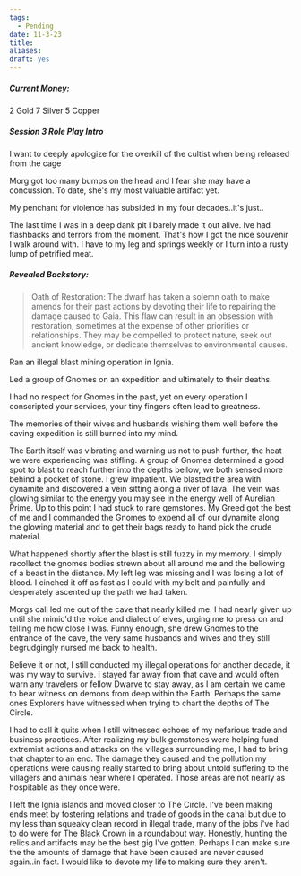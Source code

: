 ```yaml
---
tags:
  - Pending
date: 11-3-23
title: 
aliases: 
draft: yes
---
```

##### Current Money:
2 Gold
7 Silver
5 Copper

##### Session 3 Role Play Intro

I want to deeply apologize for the overkill of the cultist when being released from the cage


Morg got too many bumps on the head and I fear she may have a concussion. To date, she's my most valuable artifact yet.

My penchant for violence has subsided in my four decades..it's just..

The last time I was in a deep dank pit I barely made it out alive. Ive had flashbacks and terrors from the moment. That's how I got the nice souvenir I walk around with. I have to my leg and springs weekly or I turn into a rusty lump of petrified meat.


##### Revealed Backstory:
> Oath of Restoration: The dwarf has taken a solemn oath to make amends for their past actions by devoting their life to repairing the damage caused to Gaia. This flaw can result in an obsession with restoration, sometimes at the expense of other priorities or relationships. They may be compelled to protect nature, seek out ancient knowledge, or dedicate themselves to environmental causes.

Ran an illegal blast mining operation in Ignia.

Led a group of Gnomes on an expedition and ultimately to their deaths.

I had no respect for Gnomes in the past, yet on every operation I conscripted your services, your tiny fingers often lead to greatness. 

The memories of their wives and husbands wishing them well before the caving expedition is still burned into my mind. 

The Earth itself was vibrating and warning us not to push further, the heat we were experiencing was stifling. A group of Gnomes determined a good spot to blast to reach further into the depths bellow, we both sensed more behind a pocket of stone. I grew impatient. We blasted the area with dynamite and discovered a vein sitting along a river of lava. The vein was glowing similar to the energy you may see in the energy well of Aurelian Prime. Up to this point I had stuck to rare gemstones. My Greed got the best of me and I commanded the Gnomes to expend all of our dynamite along the glowing material and to get their bags ready to hand pick the crude material. 

What happened shortly after the blast is still fuzzy in my memory. I simply recollect the gnomes bodies strewn about all around me and the bellowing of a beast in the distance. My left leg was missing and I was losing a lot of blood. I cinched it off as fast as I could with my belt and painfully and desperately ascented up the path we had taken. 

Morgs call led me out of the cave that nearly killed me. I had nearly given up until she mimic'd the voice and dialect of elves, urging me to press on and telling me how close I was. Funny enough, she drew Gnomes to the entrance of the cave, the very same husbands and wives and they still begrudgingly nursed me back to health. 


Believe it or not, I still conducted my illegal operations for another decade, it was my way to survive. I stayed far away from that cave and would often warn any travelers or fellow Dwarve to stay away, as I am certain we came to bear witness on demons from deep within the Earth. Perhaps the same ones Explorers have witnessed when trying to chart the depths of The Circle.

I had to call it quits when I still witnessed echoes of my nefarious trade and business practices. After realizing my bulk gemstones were helping fund extremist actions and attacks on the villages surrounding me, I had to bring that chapter to an end. The damage they caused and the pollution my operations were causing really started to bring about untold suffering to the villagers and animals near where I operated. Those areas are not nearly as hospitable as they once were. 

I left the Ignia islands and moved closer to The Circle. I've been making ends meet by fostering relations and trade of goods in the canal but due to my less than squeaky clean record in illegal trade, many of the jobs i've had to do were for The Black Crown in a roundabout way. Honestly,  hunting the relics and artifacts may be the best gig I've gotten. Perhaps I can make sure the the amounts of damage that have been caused are never caused again..in fact. I would like to devote my life to making sure they aren't. 